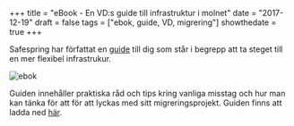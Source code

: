 +++
title = "eBook - En VD:s guide till infrastruktur i molnet"
date = "2017-12-19"
draft = false
tags = ["ebok, guide, VD, migrering"]
showthedate = true
+++

Safespring har författat en [guide](../../marketing/ebook_vd_guide.html) till dig som står i begrepp att ta steget till en mer flexibel infrastrukur. 

![ebok](../images/ebook-banner.png)

Guiden innehåller praktiska råd och tips kring vanliga misstag och hur man kan tänka för att för att lyckas med sitt migreringsprojekt. Guiden finns att ladda ned [här](../../marketing/ebook_vd_guide.html). 

